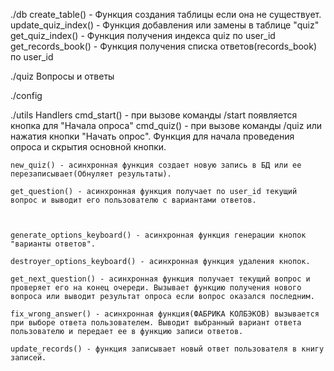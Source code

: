 ./db
    create_table() - Функция создания таблицы если она не существует.
    update_quiz_index() - Функция добавления или замены в таблице "quiz"
    get_quiz_index() - Функция получения индекса quiz по user_id
    get_records_book() - Функция получения списка ответов(records_book) по user_id

./quiz 
    Вопросы и ответы

./config
    

./utils
    Handlers
        cmd_start() - при вызове команды /start появляется кнопка для "Начала опроса"
        cmd_quiz() - при вызове команды /quiz или нажатия кнопки "Начать опрос". Функция для начала проведения опроса и скрытия основной кнопки.
    
    new_quiz() - асинхронная функция создает новую запись в БД или ее перезаписывает(Обнуляет результаты).

    get_question() - асинхронная функция получает по user_id текущий вопрос и выводит его пользователю с вариантами ответов.



    generate_options_keyboard() - асинхронная функция генерации кнопок "варианты ответов".

    destroyer_options_keyboard() - асинхронная функция удаления кнопок.

    get_next_question() - асинхронная функция получает текущий вопрос и проверяет его на конец очереди. Вызывает функцию получения нового вопроса или выводит результат опроса если вопрос оказался последним.

    fix_wrong_answer() - асинхронная функция(ФАБРИКА КОЛБЭКОВ) вызывается при выборе ответа пользователем. Выводит выбранный вариант ответа пользователю и передает ее в функцию записи ответов. 

    update_records() - функция записывает новый ответ пользователя в книгу записей.

